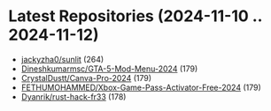 # Latest Repositories (2024-11-10 .. 2024-11-12)

- [jackyzha0/sunlit](https://github.com/jackyzha0/sunlit) (264)
- [Dineshkumarmsc/GTA-5-Mod-Menu-2024](https://github.com/Dineshkumarmsc/GTA-5-Mod-Menu-2024) (179)
- [CrystalDustt/Canva-Pro-2024](https://github.com/CrystalDustt/Canva-Pro-2024) (179)
- [FETHUMOHAMMED/Xbox-Game-Pass-Activator-Free-2024](https://github.com/FETHUMOHAMMED/Xbox-Game-Pass-Activator-Free-2024) (179)
- [Dyanrik/rust-hack-fr33](https://github.com/Dyanrik/rust-hack-fr33) (178)
